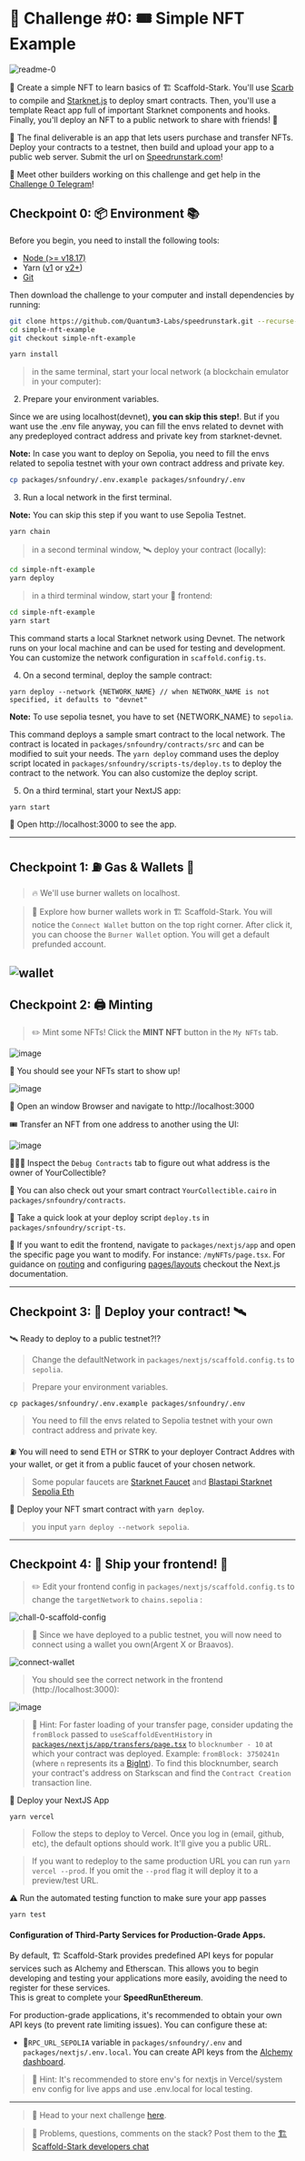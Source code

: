 # 🚩 Challenge #0: 🎟 Simple NFT Example

![readme-0](https://raw.githubusercontent.com/Quantum3-Labs/speedrunstark/4fa48a3fb7eb1319c3424b9b835fc6acdb1a9f00/packages/nextjs/public/hero.png)

🎫 Create a simple NFT to learn basics of 🏗 Scaffold-Stark. You'll use [Scarb](https://docs.swmansion.com/scarb/) to compile and [Starknet.js](https://www.starknetjs.com/) to deploy smart contracts. Then, you'll use a template React app full of important Starknet components and hooks. Finally, you'll deploy an NFT to a public network to share with friends! 🚀

🌟 The final deliverable is an app that lets users purchase and transfer NFTs. Deploy your contracts to a testnet, then build and upload your app to a public web server. Submit the url on [Speedrunstark.com](https://speedrunstark.com/)!

💬 Meet other builders working on this challenge and get help in the [Challenge 0 Telegram](https://t.me/+wO3PtlRAreo4MDI9)!

## Checkpoint 0: 📦 Environment 📚

Before you begin, you need to install the following tools:

- [Node (>= v18.17)](https://nodejs.org/en/download/)
- Yarn ([v1](https://classic.yarnpkg.com/en/docs/install/) or [v2+](https://yarnpkg.com/getting-started/install))
- [Git](https://git-scm.com/downloads)

Then download the challenge to your computer and install dependencies by running:

```sh
git clone https://github.com/Quantum3-Labs/speedrunstark.git --recurse-submodules simple-nft-example
cd simple-nft-example
git checkout simple-nft-example

yarn install
```

> in the same terminal, start your local network (a blockchain emulator in your computer):


2. Prepare your environment variables.

Since we are using localhost(devnet), **you can skip this step!**. But if you want use the .env file anyway, you can fill the envs related to devnet with any predeployed contract address and private key from starknet-devnet.

**Note:** In case you want to deploy on Sepolia, you need to fill the envs related to sepolia testnet with your own contract address and private key.

```bash
cp packages/snfoundry/.env.example packages/snfoundry/.env
```

3. Run a local network in the first terminal.

**Note:** You can skip this step if you want to use Sepolia Testnet.

```bash
yarn chain
```

> in a second terminal window, 🛰 deploy your contract (locally):

```sh
cd simple-nft-example
yarn deploy
```

> in a third terminal window, start your 📱 frontend:

```sh
cd simple-nft-example
yarn start
```
This command starts a local Starknet network using Devnet. The network runs on your local machine and can be used for testing and development. You can customize the network configuration in `scaffold.config.ts`.

4. On a second terminal, deploy the sample contract:
```
yarn deploy --network {NETWORK_NAME} // when NETWORK_NAME is not specified, it defaults to "devnet"
```

**Note:** To use sepolia tesnet, you have to set {NETWORK_NAME} to `sepolia`.

This command deploys a sample smart contract to the local network. The contract is located in `packages/snfoundry/contracts/src` and can be modified to suit your needs. The `yarn deploy` command uses the deploy script located in `packages/snfoundry/scripts-ts/deploy.ts` to deploy the contract to the network. You can also customize the deploy script.

5. On a third terminal, start your NextJS app:

```
yarn start
```

📱 Open http://localhost:3000 to see the app.

---

## Checkpoint 1: ⛽️ Gas & Wallets 👛

> 🔥 We'll use burner wallets on localhost.

> 👛 Explore how burner wallets work in 🏗 Scaffold-Stark. You will notice the `Connect Wallet` button on the top right corner. After click it, you can choose the `Burner Wallet` option. You will get a default prefunded account. 

![wallet](https://raw.githubusercontent.com/Quantum3-Labs/speedrunstark/simple-nft-example/packages/nextjs/public/ch0-walletconnect.png)
---

## Checkpoint 2: 🖨 Minting

> ✏️ Mint some NFTs! Click the **MINT NFT** button in the `My NFTs` tab.

![image](https://raw.githubusercontent.com/Quantum3-Labs/speedrunstark/simple-nft-example/packages/nextjs/public/ch0-mynft.png)

👀 You should see your NFTs start to show up!

![image](https://raw.githubusercontent.com/Quantum3-Labs/speedrunstark/simple-nft-example/packages/nextjs/public/ch0-nfts-images.png)

👛 Open an window Browser and navigate to http://localhost:3000

🎟 Transfer an NFT from one address to another using the UI:

![image](https://raw.githubusercontent.com/Quantum3-Labs/speedrunstark/simple-nft-example/packages/nextjs/public/ch0-nfts-images-transfer.png)

🕵🏻‍♂️ Inspect the `Debug Contracts` tab to figure out what address is the owner of YourCollectible?

🔏 You can also check out your smart contract `YourCollectible.cairo` in `packages/snfoundry/contracts`.

💼 Take a quick look at your deploy script `deploy.ts` in `packages/snfoundry/script-ts`.

📝 If you want to edit the frontend, navigate to `packages/nextjs/app` and open the specific page you want to modify. For instance: `/myNFTs/page.tsx`. For guidance on [routing](https://nextjs.org/docs/app/building-your-application/routing/defining-routes) and configuring [pages/layouts](https://nextjs.org/docs/app/building-your-application/routing/pages-and-layouts) checkout the Next.js documentation.

---

## Checkpoint 3: 💾 Deploy your contract! 🛰

🛰 Ready to deploy to a public testnet?!?

> Change the defaultNetwork in `packages/nextjs/scaffold.config.ts` to `sepolia`.

> Prepare your environment variables. 

```shell
cp packages/snfoundry/.env.example packages/snfoundry/.env
```

> You need to fill the envs related to Sepolia testnet with your own contract address and private key.

⛽️ You will need to send ETH or STRK to your deployer Contract Addres with your wallet, or get it from a public faucet of your chosen network.

> Some popular faucets are [Starknet Faucet](https://starknet-faucet.vercel.app/) and [Blastapi Starknet Sepolia Eth](https://blastapi.io/faucets/starknet-sepolia-eth)

🚀 Deploy your NFT smart contract with `yarn deploy`.

> you input `yarn deploy --network sepolia`.

---

## Checkpoint 4: 🚢 Ship your frontend! 🚁

> ✏️ Edit your frontend config in `packages/nextjs/scaffold.config.ts` to change the `targetNetwork` to `chains.sepolia` :

![chall-0-scaffold-config](https://raw.githubusercontent.com/Quantum3-Labs/speedrunstark/simple-nft-example/packages/nextjs/public/ch0-scaffold-config.png)

> 🦊 Since we have deployed to a public testnet, you will now need to connect using a wallet you own(Argent X or Braavos).

![connect-wallet](https://raw.githubusercontent.com/Quantum3-Labs/speedrunstark/simple-nft-example/packages/nextjs/public/ch0-walletconnect.png)

> You should see the correct network in the frontend (http://localhost:3000):

![image](https://raw.githubusercontent.com/Quantum3-Labs/speedrunstark/simple-nft-example/packages/nextjs/public/ch0-balance.png)

> 💬 Hint: For faster loading of your transfer page, consider updating the `fromBlock` passed to `useScaffoldEventHistory` in [`packages/nextjs/app/transfers/page.tsx`](https://github.com/Quantum3-Labs/scaffold-stark-2/blob/main/packages/nextjs/hooks/scaffold-stark/useScaffoldEventHistory.ts) to `blocknumber - 10` at which your contract was deployed. Example: `fromBlock: 3750241n` (where `n` represents its a [BigInt](https://developer.mozilla.org/en-US/docs/Web/JavaScript/Reference/Global_Objects/BigInt)). To find this blocknumber, search your contract's address on Starkscan and find the `Contract Creation` transaction line.

🚀 Deploy your NextJS App

```shell
yarn vercel
```

> Follow the steps to deploy to Vercel. Once you log in (email, github, etc), the default options should work. It'll give you a public URL.

> If you want to redeploy to the same production URL you can run `yarn vercel --prod`. If you omit the `--prod` flag it will deploy it to a preview/test URL.

⚠️ Run the automated testing function to make sure your app passes

```shell
yarn test
```

#### Configuration of Third-Party Services for Production-Grade Apps.

By default, 🏗 Scaffold-Stark provides predefined API keys for popular services such as Alchemy and Etherscan. This allows you to begin developing and testing your applications more easily, avoiding the need to register for these services.  
This is great to complete your **SpeedRunEthereum**.

For production-grade applications, it's recommended to obtain your own API keys (to prevent rate limiting issues). You can configure these at:

- 🔷`RPC_URL_SEPOLIA` variable in `packages/snfoundry/.env` and `packages/nextjs/.env.local`. You can create API keys from the [Alchemy dashboard](https://dashboard.alchemy.com/).


> 💬 Hint: It's recommended to store env's for nextjs in Vercel/system env config for live apps and use .env.local for local testing.


---

> 🏃 Head to your next challenge [here](https://github.com/Quantum3-Labs/speedrunstark/tree/decentralized-staking).

> 💭 Problems, questions, comments on the stack? Post them to the [🏗 Scaffold-Stark developers chat](https://t.me/+wO3PtlRAreo4MDI9)
